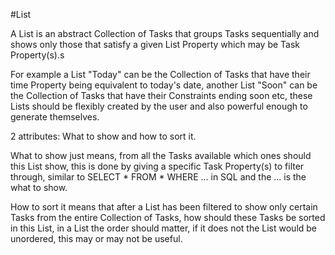 #List

A List is an abstract Collection of Tasks that groups Tasks sequentially and shows only those that satisfy a given 
List Property which may be Task Property(s).s

For example a List "Today" can be the Collection of Tasks that have their time Property being equivalent to today's date,
 another List "Soon" can be the Collection of Tasks that have their Constraints ending soon etc, these Lists should be flexibly 
 created by the user and also powerful enough to generate themselves.

2 attributes: What to show and how to sort it.

What to show just means, from all the Tasks available which ones should this List show, this is done by giving a specific Task Property(s)
 to filter through, similar to SELECT * FROM * WHERE ... in SQL and the ... is the what to show.

How to sort it means that after a List has been filtered to show only certain Tasks from the entire Collection of Tasks,
 how should these Tasks be sorted in this List, in a List the order should matter, if it does not the List would be unordered,
  this may or may not be useful.